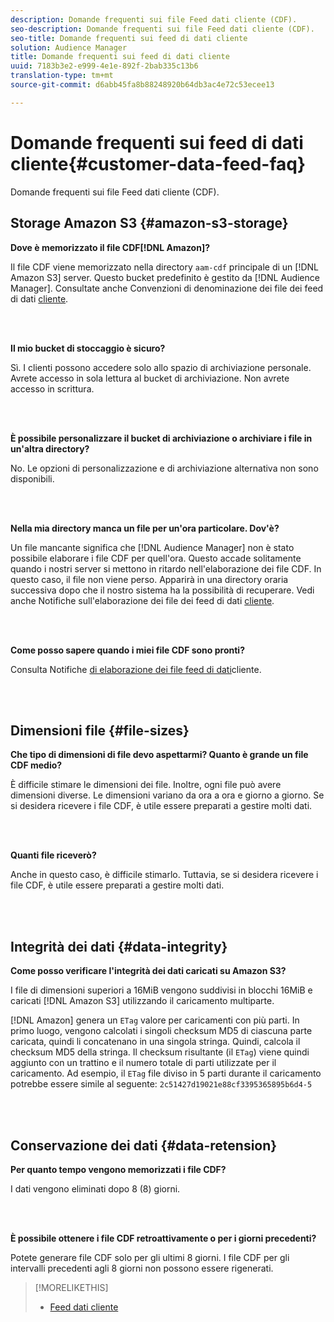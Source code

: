 ```yaml
---
description: Domande frequenti sui file Feed dati cliente (CDF).
seo-description: Domande frequenti sui file Feed dati cliente (CDF).
seo-title: Domande frequenti sui feed di dati cliente
solution: Audience Manager
title: Domande frequenti sui feed di dati cliente
uuid: 7183b3e2-e999-4e1e-892f-2bab335c13b6
translation-type: tm+mt
source-git-commit: d6abb45fa8b88248920b64db3ac4e72c53ecee13

---
```



# Domande frequenti sui feed di dati cliente{#customer-data-feed-faq}

Domande frequenti sui file Feed dati cliente (CDF).

## Storage Amazon S3 {#amazon-s3-storage}

**Dove è memorizzato il file CDF[!DNL Amazon]?**

Il file CDF viene memorizzato nella directory `aam-cdf` principale di un [!DNL Amazon S3] server. Questo bucket predefinito è gestito da [!DNL Audience Manager]. Consultate anche Convenzioni di denominazione dei file dei feed di dati [cliente](../features/cdf-files.md#cdf-naming-conventions).

<br> 

**Il mio bucket di stoccaggio è sicuro?**

Sì. I clienti possono accedere solo allo spazio di archiviazione personale. Avrete accesso in sola lettura al bucket di archiviazione. Non avrete accesso in scrittura.

<br> 

**È possibile personalizzare il bucket di archiviazione o archiviare i file in un'altra directory?**

No. Le opzioni di personalizzazione e di archiviazione alternativa non sono disponibili.

<br> 

**Nella mia directory manca un file per un'ora particolare. Dov'è?**

Un file mancante significa che [!DNL Audience Manager] non è stato possibile elaborare i file CDF per quell'ora. Questo accade solitamente quando i nostri server si mettono in ritardo nell'elaborazione dei file CDF. In questo caso, il file non viene perso. Apparirà in una directory oraria successiva dopo che il nostro sistema ha la possibilità di recuperare. Vedi anche Notifiche sull'elaborazione dei file dei feed di dati [cliente](../features/cdf-files.md#cdf-file-processing-notifications).

<br> 

**Come posso sapere quando i miei file CDF sono pronti?**

Consulta Notifiche [di elaborazione dei file feed di dati](../features/cdf-files.md#cdf-file-processing-notifications)cliente.

<br> 

## Dimensioni file {#file-sizes}

**Che tipo di dimensioni di file devo aspettarmi? Quanto è grande un file CDF medio?**

È difficile stimare le dimensioni dei file. Inoltre, ogni file può avere dimensioni diverse. Le dimensioni variano da ora a ora e giorno a giorno. Se si desidera ricevere i file CDF, è utile essere preparati a gestire molti dati.

<br> 

**Quanti file riceverò?**

Anche in questo caso, è difficile stimarlo. Tuttavia, se si desidera ricevere i file CDF, è utile essere preparati a gestire molti dati.

<br> 

## Integrità dei dati {#data-integrity}

**Come posso verificare l'integrità dei dati caricati su Amazon S3?**

I file di dimensioni superiori a 16MiB vengono suddivisi in blocchi 16MiB e caricati [!DNL Amazon S3] utilizzando il caricamento multiparte.

[!DNL Amazon] genera un `ETag` valore per caricamenti con più parti. In primo luogo, vengono calcolati i singoli checksum MD5 di ciascuna parte caricata, quindi li concatenano in una singola stringa. Quindi, calcola il checksum MD5 della stringa. Il checksum risultante (il `ETag`) viene quindi aggiunto con un trattino e il numero totale di parti utilizzate per il caricamento. Ad esempio, il `ETag` file diviso in 5 parti durante il caricamento potrebbe essere simile al seguente: `2c51427d19021e88cf3395365895b6d4-5`

<br> 

## Conservazione dei dati {#data-retension}

**Per quanto tempo vengono memorizzati i file CDF?**

I dati vengono eliminati dopo 8 (8) giorni.

<br> 

**È possibile ottenere i file CDF retroattivamente o per i giorni precedenti?**

Potete generare file CDF solo per gli ultimi 8 giorni. I file CDF per gli intervalli precedenti agli 8 giorni non possono essere rigenerati.

>[!MORELIKETHIS]
>
>* [Feed dati cliente](../features/cdf-files.md)

